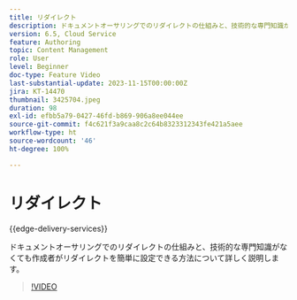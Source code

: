 ```yaml
---
title: リダイレクト
description: ドキュメントオーサリングでのリダイレクトの仕組みと、技術的な専門知識がなくても作成者がリダイレクトを簡単に設定できる方法について詳しく説明します。
version: 6.5, Cloud Service
feature: Authoring
topic: Content Management
role: User
level: Beginner
doc-type: Feature Video
last-substantial-update: 2023-11-15T00:00:00Z
jira: KT-14470
thumbnail: 3425704.jpeg
duration: 98
exl-id: efbb5a79-0427-46fd-b869-906a8ee044ee
source-git-commit: f4c621f3a9caa8c2c64b8323312343fe421a5aee
workflow-type: ht
source-wordcount: '46'
ht-degree: 100%

---
```


# リダイレクト

{{edge-delivery-services}}

ドキュメントオーサリングでのリダイレクトの仕組みと、技術的な専門知識がなくても作成者がリダイレクトを簡単に設定できる方法について詳しく説明します。

>[!VIDEO](https://video.tv.adobe.com/v/3425704/?learn=on)
